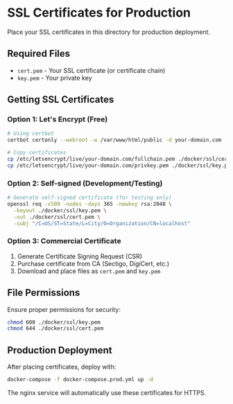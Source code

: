# SSL Certificates for Production

Place your SSL certificates in this directory for production deployment.

## Required Files

- `cert.pem` - Your SSL certificate (or certificate chain)
- `key.pem` - Your private key

## Getting SSL Certificates

### Option 1: Let's Encrypt (Free)
```bash
# Using certbot
certbot certonly --webroot -w /var/www/html/public -d your-domain.com

# Copy certificates
cp /etc/letsencrypt/live/your-domain.com/fullchain.pem ./docker/ssl/cert.pem
cp /etc/letsencrypt/live/your-domain.com/privkey.pem ./docker/ssl/key.pem
```

### Option 2: Self-signed (Development/Testing)
```bash
# Generate self-signed certificate (for testing only)
openssl req -x509 -nodes -days 365 -newkey rsa:2048 \
  -keyout ./docker/ssl/key.pem \
  -out ./docker/ssl/cert.pem \
  -subj "/C=US/ST=State/L=City/O=Organization/CN=localhost"
```

### Option 3: Commercial Certificate
1. Generate Certificate Signing Request (CSR)
2. Purchase certificate from CA (Sectigo, DigiCert, etc.)
3. Download and place files as `cert.pem` and `key.pem`

## File Permissions

Ensure proper permissions for security:
```bash
chmod 600 ./docker/ssl/key.pem
chmod 644 ./docker/ssl/cert.pem
```

## Production Deployment

After placing certificates, deploy with:
```bash
docker-compose -f docker-compose.prod.yml up -d
```

The nginx service will automatically use these certificates for HTTPS.